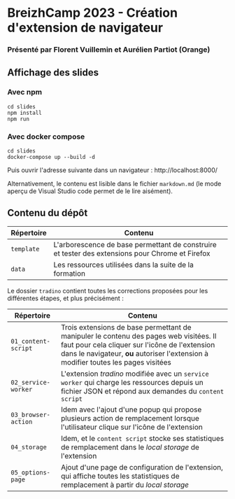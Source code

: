 # BreizhCamp 2023 - Création d'extension de navigateur 
### Présenté par Florent Vuillemin et Aurélien Partiot (Orange)


## Affichage des slides

### Avec npm

```
cd slides
npm install
npm run
```

### Avec docker compose

```
cd slides
docker-compose up --build -d
```

Puis ouvrir l'adresse suivante dans un navigateur : http://localhost:8000/

Alternativement, le contenu est lisible dans le fichier `markdown.md` (le mode aperçu de Visual Studio code permet de le lire aisément).

## Contenu du dépôt

| Répertoire | Contenu |
|-|-|
| `template` | L'arborescence de base permettant de construire et tester des extensions pour Chrome et Firefox |
| `data` | Les ressources utilisées dans la suite de la formation |

Le dossier `tradino` contient toutes les corrections proposées pour les différentes étapes, et plus précisément :

| Répertoire | Contenu |
|-|-|
| `01_content-script` | Trois extensions de base permettant de manipuler le contenu des pages web visitées. Il faut pour cela cliquer sur l'icône de l'extension dans le navigateur, **ou** autoriser l'extension à modifier toutes les pages visitées |
| `02_service-worker` | L'extension _tradino_ modifiée avec un `service worker` qui charge les ressources depuis un fichier JSON et répond aux demandes du `content script`
| `03_browser-action` | Idem avec l'ajout d'une popup qui propose plusieurs action de remplacement lorsque l'utilisateur clique sur l'icône de l'extension
| `04_storage` | Idem, et le `content script` stocke ses statistiques de remplacement dans le _local storage_ de l'extension
| `05_options-page` | Ajout d'une page de configuration de l'extension, qui affiche toutes les statistiques de remplacement à partir du _local storage_

